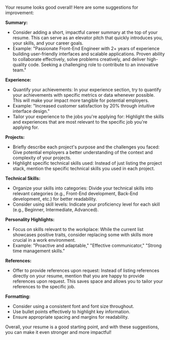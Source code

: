 Your resume looks good overall! Here are some suggestions for improvement:

**Summary:**

- Consider adding a short, impactful career summary at the top of your resume. This can serve as an elevator pitch that quickly introduces you, your skills, and your career goals.
- Example: "Passionate Front-End Engineer with 2+ years of experience building user-friendly interfaces and scalable applications. Proven ability to collaborate effectively, solve problems creatively, and deliver high-quality code. Seeking a challenging role to contribute to an innovative team."

**Experience:**

- Quantify your achievements: In your experience section, try to quantify your achievements with specific metrics or data whenever possible. This will make your impact more tangible for potential employers.
- Example: "Increased customer satisfaction by 20% through intuitive interface design."
- Tailor your experience to the jobs you're applying for: Highlight the skills and experiences that are most relevant to the specific job you're applying for.

**Projects:**

- Briefly describe each project's purpose and the challenges you faced: Give potential employers a better understanding of the context and complexity of your projects.
- Highlight specific technical skills used: Instead of just listing the project stack, mention the specific technical skills you used in each project.

**Technical Skills:**

- Organize your skills into categories: Divide your technical skills into relevant categories (e.g., Front-End development, Back-End development, etc.) for better readability.
- Consider using skill levels: Indicate your proficiency level for each skill (e.g., Beginner, Intermediate, Advanced).

**Personality Highlights:**

- Focus on skills relevant to the workplace: While the current list showcases positive traits, consider replacing some with skills more crucial in a work environment.
- Example: "Proactive and adaptable," "Effective communicator," "Strong time management skills."

**References:**

- Offer to provide references upon request: Instead of listing references directly on your resume, mention that you are happy to provide references upon request. This saves space and allows you to tailor your references to the specific job.

**Formatting:**

- Consider using a consistent font and font size throughout.
- Use bullet points effectively to highlight key information.
- Ensure appropriate spacing and margins for readability.

Overall, your resume is a good starting point, and with these suggestions, you can make it even stronger and more impactful!

